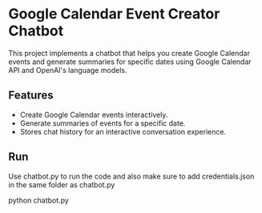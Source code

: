 # Google Calendar Event Creator Chatbot

This project implements a chatbot that helps you create Google Calendar events and generate summaries for specific dates using Google Calendar API and OpenAI's language models.

## Features

- Create Google Calendar events interactively.
- Generate summaries of events for a specific date.
- Stores chat history for an interactive conversation experience.

## Run
Use chatbot.py to run the code and also make sure to add credentials.json in the same folder as chatbot.py

python chatbot.py
